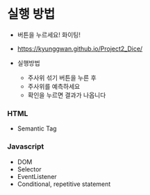# 실행 방법
+ 버튼을 누르세요! 화이팅!
+ https://kyunggwan.github.io/Project2_Dice/

+ 실행방법
  + 주사위 섞기 버튼을 누른 후 
  + 주사위를 예측하세요
  + 확인을 누르면 결과가 나옵니다


### HTML
+ Semantic Tag

### Javascript
+ DOM
+ Selector
+ EventListener
+ Conditional, repetitive statement
